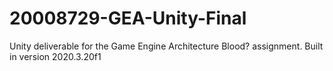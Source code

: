 # 20008729-GEA-Unity-Final

Unity deliverable for the Game Engine Architecture Blood? assignment. Built in version 2020.3.20f1
